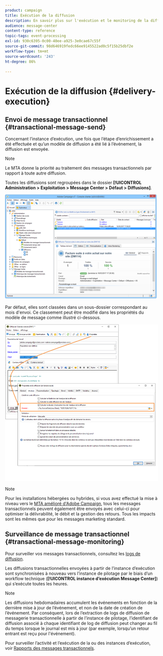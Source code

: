 ```yaml
---
product: campaign
title: Exécution de la diffusion
description: En savoir plus sur l'exécution et le monitoring de la diffusion des messages transactionnels.
audience: message-center
content-type: reference
topic-tags: event-processing
exl-id: 930c6395-0c00-40ee-a925-3e0cae67c55f
source-git-commit: 98d646919fedc66ee9145522ad0c5f15b25dbf2e
workflow-type: tm+mt
source-wordcount: '243'
ht-degree: 86%

---
```


# Exécution de la diffusion {#delivery-execution}

## Envoi de message transactionnel {#transactional-message-send}

Concernant l’instance d’exécution, une fois que l’étape d’enrichissement a été effectuée et qu’un modèle de diffusion a été lié à l’événement, la diffusion est envoyée.

>[!NOTE]
>
>Le MTA donne la priorité au traitement des messages transactionnels par rapport à toute autre diffusion.

Toutes les diffusions sont regroupées dans le dossier **[!UICONTROL Administration > Exploitation > Message Center > Défaut > Diffusions]**.

![](assets/messagecenter_deliveries_execinstances_001.png)

Par défaut, elles sont classées dans un sous-dossier correspondant au mois d&#39;envoi. Ce classement peut être modifié dans les propriétés du modèle de message comme illustré ci-dessous.

![](assets/messagecenter_deliveries_properties_001.png)

>[!NOTE]
>
>Pour les installations hébergées ou hybrides, si vous avez effectué la mise à niveau vers le [MTA amélioré d&#39;Adobe Campaign](../../delivery/using/sending-with-enhanced-mta.md), tous les messages transactionnels peuvent également être envoyés avec celui-ci pour optimiser la délivrabilité, le débit et la gestion des retours. Tous les impacts sont les mêmes que pour les messages marketing standard.

## Surveillance de message transactionnel {#transactional-message-monitoring}

Pour surveiller vos messages transactionnels, consultez les [logs de diffusion](../../delivery/using/delivery-dashboard.md#delivery-logs-and-history).

Les diffusions transactionnelles envoyées à partir de l’instance d’exécution sont synchronisées à nouveau vers l’instance de pilotage par le biais d’un workflow technique (**[!UICONTROL instance d’exécution Message Center]**) qui s’exécute toutes les heures.

>[!NOTE]
>
>Les diffusions hebdomadaires accumulent les événements en fonction de la dernière mise à jour de l’événement, et non de la date de création de l’événement. Par conséquent, lors de l’extraction de logs de diffusion de messagerie transactionnelle à partir de l’instance de pilotage, l’identifiant de diffusion associé à chaque identifiant de log de diffusion peut changer au fil du temps lorsque le journal est mis à jour (par exemple, lorsqu’un retour entrant est reçu pour l&#39;événement).

<!--The transactional deliveries sent from the execution instance are synchronized back to the control instance as follows.

Let's take a [delivery template](../../message-center/using/introduction.md) labelled *Template_1*.

1. An event corresponding to *Template_1* is received on the execution instance.
1. The **Processing real time events** (rtEventsProcessing) workflow processes the event and searches for an existing delivery for the current month.

    >[!NOTE]
    >
    >If not found, a new delivery is created and the event is assigned to the new delivery.

1. The transactional email is sent and the delivery status changes to **[!UICONTROL Sent]**.
1. The **Message Center execution instance** (mcSync_mcExec) workflow retrieves the delivery logs from the execution instance and updates the delivery logs on the control instance.
1. The control instance searches for an existing delivery for week 40 (2020-09-28_Template_1).

    >[!NOTE]
    >
    >If not found, a new delivery is created.

1. The week after, an inbound bounce is received for the event.
1. The status of the event changes to **[!UICONTROL Delivery failed]**.
1. The **Message Center execution instance** (mcSync_mcExec) workflow retrieves the delivery logs from the execution instance and searches for a delivery for week 41 (2020-10-05_Template_1) to update the delivery logs. The delivery logs are then linked to a new delivery for the current week.

To summarize, the deliveries weekly accumulate the events based on the latest event update, and not on the event creation date.

Therefore, when extracting transactional messaging delivery logs from the control instance, the delivery ID associated with each delivery log ID changes every week.-->

Pour surveiller l’activité et l’exécution de la ou des instances d’exécution, voir [Rapports des messages transactionnels](../../message-center/using/about-transactional-messaging-reports.md).
